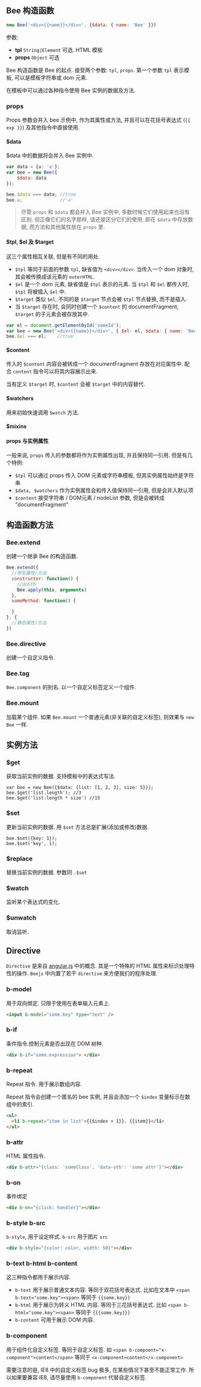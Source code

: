 Bee 构造函数
---

```js
new Bee('<div>{{name}}</div>', {$data: { name: 'Bee' }})
```

参数:

- **tpl** `String|Element` 可选. HTML 模板
- **props** `Object` 可选

Bee 构造函数是 Bee 的起点. 接受两个参数: `tpl`, `props`.
第一个参数 `tpl` 表示模板, 可以是模板字符串或 dom 元素.

在模板中可以通过各种指令使用 Bee 实例的数据及方法.

### props

Props 参数会并入 bee 示例中, 作为其属性或方法, 并且可以在花括号表达式 (`{{ exp }}`)
及其他指令中直接使用.

#### $data

$data 中的数据将会并入 Bee 实例中.

```js
var data = {a: 'a'};
var bee = new Bee({
    $data: data
});

bee.$data === data; //true
bee.a;              //'a'
```

> 尽管 `props` 和 `$data` 都会并入 Bee 实例中, 多数时候它们使用起来也没有区别.
但正像它们的名字那样, 请还是区分它们的使用. 即在 `$data` 中存放数据, 而方法和其他属性放在 `props` 里.

#### $tpl, $el 及 $target
这三个属性相互关联, 但是有不同的用处.

- `$tpl` 等同于前面的参数 `tpl`, 缺省值为 `<div></div>`. 当传入一个 dom 对象时,
其会被传换成该元素的 `outerHTML`.
- `$el` 是一个 dom 元素, 缺省值是 `$tpl` 表示的元素. 当 `$tpl` 和 `$el` 都传入时,
`$tpl` 将被插入 `$el` 中.
- `$target` 类似 `$el`, 不同的是 `$target` 节点会被 `$tpl` 节点替换, 而不是插入.
- 当 `$target` 存在时, 会同时创建一个 `$content` 的 documentFragment,
`$target` 的子元素会被存放其中.

```js
var el = document.getElementById('someId');
var bee = new Bee('<div>{{name}}</div>', { $el: el, $data: { name: 'Bee' } });
bee.$el === el;    //true
```

#### $content
传入的 `$content` 内容会被转成一个 documentFragment 存放在对应属性中. 配合 `content` 指令可以将其内容展示出来.

当有定义 `$target` 时, `$content` 会被 `$target` 中的内容替代.

#### $watchers
用来初始快速调用 `$watch` 方法.

#### $mixins


#### props 与实例属性
一般来说, `props` 传入的参数都将作为实例属性出现, 并且保持同一引用. 但是有几个特例:

- `$tpl` 可以通过 props 传入 DOM 元素或字符串模板, 但其实例属性始终是字符串
- `$data, $watchers` 作为实例属性会和传入值保持同一引用, 但是会并入默认项
- `$content` 接受字符串 / DOM元素 / nodeList 参数, 但是会被转成 "documentFragment"

构造函数方法
---

### Bee.extend

创建一个继承 Bee 的构造函数.

```js
Bee.extend({
  //原型属性/方法
  constructor: function() {
    //doSth
    Bee.apply(this, arguments)
  },
  someMethod: function() {

  }
}, {
  //静态属性/方法
})
```

### Bee.directive

创建一个自定义指令.

### Bee.tag

`Bee.component` 的别名. 以一个自定义标签定义一个组件.

### Bee.mount

加载某个组件. 如果 `Bee.mount` 一个普通元素(非关联的自定义标签), 则效果与 `new Bee` 一样.


实例方法
---

### $get
获取当前实例的数据. 支持模板中的表达式写法.
```
var bee = new Bee({$data: {list: [1, 2, 3], size: 5}});
bee.$get('list.length'); //3
bee.$get('list.length * size') //15
```

### $set
更新当前实例的数据. 用 `$set` 方法总是扩展(添加或修改)数据.

```
bee.$set({key: 1});
bee.$set('key', 1);
```

### $replace
替换当前实例的数据. 参数同 `.$set`

### $watch
监听某个表达式的变化.

### $unwatch
取消监听.


Directive
---

`Directive` 是来自 [angular.js](https://angularjs.org/) 中的概念. 其是一个特殊的 HTML 属性来标识处理特性的操作.
`Beejs` 中内置了若干 `directive` 来方便我们的程序处理.

### b-model
用于双向绑定. 只限于使用在表单输入元素上.

```html
<input b-model="some.key" type="text" />
```

### b-if
条件指令.控制元素是否出现在 DOM 树种.

```html
<div b-if="some.expression"> </div>
```

### b-repeat
Repeat 指令. 用于展示数组内容.

Repeat 指令会创建一个匿名的 bee 实例, 并且会添加一个 `$index` 变量标示在数组中的索引.

```html
<ul>
  <li b-repeat="item in list">{{$index + 1}}. {{item}}</li>
</ul>
```

### b-attr
HTML 属性指令.

```html
<div b-attr="{class: 'someClass', 'data-sth': 'some attr'}"></div>
```

### b-on
事件绑定

```html
<div b-on="{click: handler}"></div>
```

### b-style b-src
`b-style`, 用于设定样式. `b-src` 用于图片 `src`

```html
<div b-style="{color: color, width: 50}"></div>
```

### b-text b-html b-content
这三种指令都用于展示内容.

- `b-text` 用于展示普通文本内容. 等同于双花括号表达式. 比如在文本中 `<span b-text="some.key"><span>` 等同于 `{{some.key}}`
- `b-html` 用于展示为转义 HTML 内容. 等同于三花括号表达式. 比如 `<span b-html="some.key"><span>` 等同于 `{{{some.key}}}`
- `b-content` 可用于展示 DOM 内容.

### b-component
用于组件化自定义标签. 等同于自定义标签. 如 `<span b-compoent="x-component">content</span>` 等同于 `<x-component>content</x-component>`

需要注意的是, IE8 中的自定义标签 bug 极多, 在某些情况下甚至不能正常工作. 所以如果要兼容 IE8, 请尽量使用 `b-component`  代替自定义标签.

